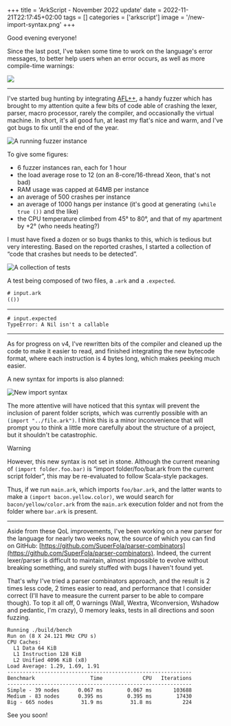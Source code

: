 +++
title = 'ArkScript - November 2022 update'
date = 2022-11-21T22:17:45+02:00
tags = []
categories = ['arkscript']
image = '/new-import-syntax.png'
+++

Good evening everyone!

Since the last post, I've taken some time to work on the language's error messages, to better help users when an error occurs, as well as more compile-time warnings:

![](/error-messages.png)

---

I've started bug hunting by integrating [AFL++](https://github.com/AFLplusplus/AFLplusplus), a handy fuzzer which has brought to my attention quite a few bits of code able of crashing the lexer, parser, macro processor, rarely the compiler, and occasionally the virtual machine. In short, it's all good fun, at least my flat's nice and warm, and I've got bugs to fix until the end of the year.

![A running fuzzer instance](/running-fuzzer.png)

To give some figures:

- 6 fuzzer instances ran, each for 1 hour
- the load average rose to 12 (on an 8-core/16-thread Xeon, that's not bad)
- RAM usage was capped at 64MB per instance
- an average of 500 crashes per instance
- an average of 1000 hangs per instance (it's good at generating `(while true ())` and the like)
- the CPU temperature climbed from 45° to 80°, and that of my apartment by +2° (who needs heating?)

I must have fixed a dozen or so bugs thanks to this, which is tedious but very interesting. Based on the reported crashes, I started a collection of “code that crashes but needs to be detected”.

![A collection of tests](/failure-testing.png)

A test being composed of two files, a `.ark` and a `.expected`.

```lisp
# input.ark
(())
```
---

```
# input.expected
TypeError: A Nil isn't a callable
```

---

As for progress on v4, I've rewritten bits of the compiler and cleaned up the code to make it easier to read, and finished integrating the new bytecode format, where each instruction is 4 bytes long, which makes peeking much easier.

A new syntax for imports is also planned:

![New import syntax](/new-import-syntax.png)

The more attentive will have noticed that this syntax will prevent the inclusion of parent folder scripts, which was currently possible with an `(import "../file.ark")`. I think this is a minor inconvenience that will prompt you to think a little more carefully about the structure of a project, but it shouldn't be catastrophic.

> [!WARNING]
> However, this new syntax is not set in stone. Although the current meaning of `(import folder.foo.bar)` is “import folder/foo/bar.ark from the current script folder”, this may be re-evaluated to follow Scala-style packages.
> 
> Thus, if we run `main.ark`, which imports `foo/bar.ark`, and the latter wants to make a `(import bacon.yellow.color)`, we would search for `bacon/yellow/color.ark` from the `main.ark` execution folder and not from the folder where `bar.ark` is present.

---

Aside from these QoL improvements, I've been working on a new parser for the language for nearly two weeks now, the source of which you can find on GitHub: [https://github.com/SuperFola/parser-combinators](https://github.com/SuperFola/parser-combinators). Indeed, the current lexer/parser is difficult to maintain, almost impossible to evolve without breaking something, and surely stuffed with bugs I haven't found yet.

That's why I've tried a parser combinators approach, and the result is 2 times less code, 2 times easier to read, and performance that I consider correct (I'll have to measure the current parser to be able to compare though). To top it all off, 0 warnings (Wall, Wextra, Wconversion, Wshadow and pedantic, I'm crazy), 0 memory leaks, tests in all directions and soon fuzzing.

```
Running ./build/bench
Run on (8 X 24.121 MHz CPU s)
CPU Caches:
  L1 Data 64 KiB
  L1 Instruction 128 KiB
  L2 Unified 4096 KiB (x8)
Load Average: 1.29, 1.69, 1.91
------------------------------------------------------------
Benchmark                  Time             CPU   Iterations
------------------------------------------------------------
Simple - 39 nodes      0.067 ms        0.067 ms       103688
Medium - 83 nodes      0.395 ms        0.395 ms        17430
Big - 665 nodes         31.9 ms         31.8 ms          224
```

See you soon!

